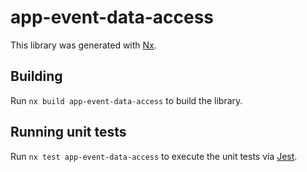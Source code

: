 # app-event-data-access

This library was generated with [Nx](https://nx.dev).

## Building

Run `nx build app-event-data-access` to build the library.

## Running unit tests

Run `nx test app-event-data-access` to execute the unit tests via [Jest](https://jestjs.io).
